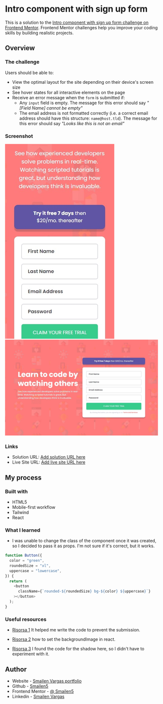 # Intro component with sign up form

This is a solution to the [Intro component with sign up form challenge on Frontend Mentor](https://www.frontendmentor.io/challenges/intro-component-with-signup-form-5cf91bd49edda32581d28fd1). Frontend Mentor challenges help you improve your coding skills by building realistic projects.

## Overview

### The challenge

Users should be able to:

- View the optimal layout for the site depending on their device's screen size
- See hover states for all interactive elements on the page
- Receive an error message when the `form` is submitted if:
  - Any `input` field is empty. The message for this error should say _"[Field Name] cannot be empty"_
  - The email address is not formatted correctly (i.e. a correct email address should have this structure: `name@host.tld`). The message for this error should say _"Looks like this is not an email"_

### Screenshot

![smartphone](./screenshot/smartphone.jpeg)
![desktop](./screenshot/desktop.jpeg)

### Links

- Solution URL: [Add solution URL here](https://github.com/Smailen5/Frontend-Mentor-Challenge/tree/main/component-with-signup-form)
- Live Site URL: [Add live site URL here](https://component-with-sigup-form.netlify.app/)

## My process

### Built with

- HTML5
- Mobile-first workflow
- Tailwind
- React

### What I learned

- I was unable to change the class of the component once it was created, so I decided to pass it as props. I'm not sure if it's correct, but it works.

```js
function Button({
  color = "green",
  roundedSize = "xl",
  uppercase = "lowercase",
}) {
  return (
    <button
      className={`rounded-${roundedSize} bg-${color} ${uppercase}`}
    ></button>
  );
}
```

### Useful resources

- [Risorsa 1](https://legacy.reactjs.org/docs/handling-events.html) It helped me write the code to prevent the submission.

- [Risorsa 2](https://www.freecodecamp.org/italian/news/come-impostare-una-immagine-di-background-in-react-usando-il-css-in-linea/) how to set the backgroundImage in react.

- [Risorsa 3](https://manuarora.in/boxshadows) I found the code for the shadow here, so I didn't have to experiment with it.

## Author

- Website - [Smailen Vargas portfolio](https://smailenvargas.com/)
- Github - [Smailen5](https://github.com/Smailen5)
- Frontend Mentor - [@ Smailen5](https://www.frontendmentor.io/profile/Smailen5)
- Linkedin - [Smailen Vargas](https://www.linkedin.com/in/smailen-vargas/)
